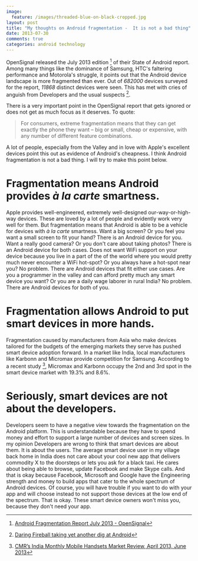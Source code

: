 ```yaml
---
image:
  feature: /images/threaded-blue-on-black-cropped.jpg
layout: post
title: "My thoughts on Android fragmentation -  It is not a bad thing"
date: 2013-07-30
comments: true
categories: android technology
---
```

OpenSignal released the July 2013 edition [^1] of their State of Android report. Among many things like the dominance of Samsung, HTC's faltering performance and Motorola's struggle, it points out that the Android device landscape is more fragmented than ever. Out of _682000_ devices surveyed for the report, _11868_ distinct devices were seen. This has met with cries of anguish from Developers and the usual suspects [^2].

There is a very important point in the OpenSignal report that gets ignored or does not get as much focus as it deserves. To quote:

>  For consumers, extreme fragmentation means that they can get exactly the phone they want – big or small, cheap or expensive, with any number of different feature combinations.

<!--more-->

A lot of people, especially from the Valley and in love with Apple's excellent devices point this out as evidence of Android's cheapness. I think Android fragmentation is not a bad thing. I will try to make this point below.

# Fragmentation means Android provides _à la carte_ smartness.
Apple provides well-engineered, extremely well-designed our-way-or-high-way devices. These are loved by a lot of people and evidently work very well for them. But fragmentation means  that Android is able to be a vehicle for devices with _à la carte_ smartness. Want a big screen? Or you feel you want a small screen to fit your hand? There is an Android device for you.
Want a really good camera? Or you don't care about taking photos? There is an Android device for both cases.
Does not want WiFi support on your device because you live in a part of the of the world where you would pretty much never encounter a WiFi hot-spot? Or you always have a hot-spot near you? No problem. There are Android devices that fit either use cases.
Are you a programmer in the valley and can afford pretty much any smart device you want? Or you are a daily wage laborer in rural India? No problem. There are Android devices for both of you.

# Fragmentation allows Android to put smart devices in more hands.
Fragmentation caused by manufacturers from Asia who make devices tailored for the budgets of the emerging markets they serve has pushed smart device adoption forward. In a market like India, local manufacturers like Karbonn and Micromax provide competition for Samsung. According to a recent study [^3],  Micromax and Karbonn occupy the 2nd and 3rd spot in the smart device market with 19.3% and 8.6%.

# Seriously, smart devices are not about the developers.
Developers seem to have a negative view towards the fragmentation on the Android platform. This is understandable because they have to spend money and effort to support a large number of devices and screen sizes. In my opinion Developers are wrong to think that smart devices are about them. It is about the users. The average smart device user in my village back home in India does not care about your cool new app that delivers commodity X to the doorsteps or lets you ask for a black taxi. He cares about being able to browse, update Facebook and make Skype calls. And that is okay because Facebook, Microsoft and Google have the Engineering strength and money to build apps that cater to the whole spectrum of Android devices. Of course, you will have trouble if you want to do with your app and will choose instead to not support those devices at the low end of the spectrum. That is okay. These smart device owners won't miss you, because they don't need your app.


[^1]: [Android Fragmentation Report July 2013 - OpenSignal](http://opensignal.com/reports/fragmentation-2013/)
[^2]: [Daring Fireball taking yet another dig at Android](http://daringfireball.net/linked/2013/07/30/bbc-android)
[^3]: [CMR’s India Monthly Mobile Handsets Market Review, April 2013, June 2013](http://cmrindia.com/more-than-73-5-million-mobile-handsets-shipped-in-india-during-january-april-2013-a-yoy-growth-of-11-1/)
